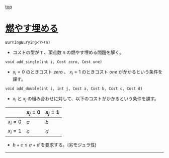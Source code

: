 [top](../../README.md)

# [燃やす埋める](./bb.hpp)

`BurningBurying<T>(n)`
- コストの型が `T` 、頂点数 $n$ の燃やす埋める問題を解く。

`void add_single(int i, Cost zero, Cost one)`
- $x_{i}=0$ のときコスト $zero$ 、 $x_{i}=1$ のときコスト $one$ がかかるという条件を課す。

`void add_double(int i, int j, Cost a, Cost b, Cost c, Cost d)`
- $x_{i}$ と $x_{j}$ の組み合わせに対して、以下のコストがかかるという条件を課す。

|  | $x_{j}=0$ | $x_{j}=1$ |
| --- | --- | --- |
| $x_{i}=0$ | $a$ | $b$ |
| $x_{i}=1$ | $c$ | $d$ |

- $b+c \leq a+d$ を要求する。(劣モジュラ性)


---
